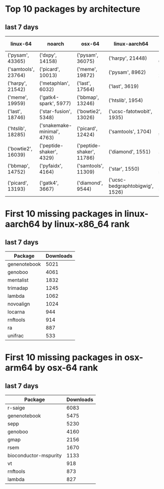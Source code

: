 # Top 10 packages by architecture
## last 7 days
|linux-64 | noarch | osx-64 | linux-aarch64 | osx-arm64 | 
|-|-|-|-|-|
|('pysam', 43365) |('dxpy', 14158) |('pysam', 36075) |('harpy', 21448) |('pysam', 6691) |
|('samtools', 23764) |('picard', 10013) |('meme', 19872) |('pysam', 8962) |('last', 2974) |
|('harpy', 21542) |('metaphlan', 6032) |('last', 17564) |('last', 3619) |('diamond', 1581) |
|('meme', 19959) |('gatk4-spark', 5977) |('bbmap', 13246) |('htslib', 1954) |('samtools', 1361) |
|('last', 18746) |('star-fusion', 5348) |('bowtie2', 13026) |('ucsc-fatotwobit', 1935) |('htslib', 1349) |
|('htslib', 18285) |('snakemake-minimal', 4763) |('picard', 12424) |('samtools', 1704) |('bwa', 991) |
|('bowtie2', 16039) |('peptide-shaker', 4329) |('peptide-shaker', 11786) |('diamond', 1551) |('hmmer', 730) |
|('bbmap', 14752) |('pyfaidx', 4164) |('samtools', 11309) |('star', 1550) |('fasttree', 599) |
|('picard', 13193) |('gatk4', 3667) |('diamond', 9544) |('ucsc-bedgraphtobigwig', 1526) |('raxml', 583) |
# First 10 missing packages in linux-aarch64 by linux-x86_64 rank
## last 7 days

| Package | Downloads |
| - | - |
| genenotebook | 5021 | 
| genoboo | 4061 | 
| mentalist | 1832 | 
| trimadap | 1245 | 
| lambda | 1062 | 
| novoalign | 1024 | 
| locarna | 944 | 
| rnftools | 914 | 
| ra | 887 | 
| unifrac | 533 | 
# First 10 missing packages in osx-arm64 by osx-64 rank
## last 7 days

| Package | Downloads |
| - | - |
| r-saige | 6083 | 
| genenotebook | 5475 | 
| sepp | 5230 | 
| genoboo | 4160 | 
| gmap | 2156 | 
| rsem | 1670 | 
| bioconductor-mspurity | 1133 | 
| vt | 918 | 
| rnftools | 873 | 
| lambda | 827 | 
